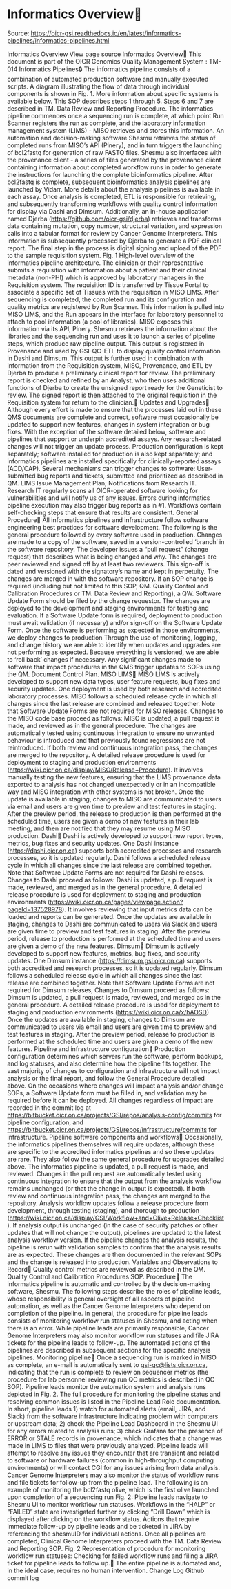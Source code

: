 # Informatics Overview

Source: https://oicr-gsi.readthedocs.io/en/latest/informatics-pipelines/informatics-pipelines.html

Informatics Overview
View page source
Informatics Overview
This document is part of the OICR Genomics Quality Management System : TM-014 Informatics Pipelines🔒
The informatics pipeline consists of a combination of automated production software and manually executed scripts. A diagram illustrating the flow of data through individual components is shown in Fig. 1. More information about specific systems is available below.
This SOP describes steps 1 through 5. Steps 6 and 7 are described in TM. Data Review and Reporting Procedure.
The informatics pipeline commences once a sequencing run is complete, at which point Run Scanner registers the run as complete, and the laboratory information management system (LIMS) - MISO retrieves and stores this information.
An automation and decision-making software Shesmu retrieves the status of completed runs from MISO’s API (Pinery), and in turn triggers the launching of bcl2fastq for generation of raw FASTQ files.
Shesmu also interfaces with the provenance client - a series of files generated by the provenance client containing information about completed workflow runs in order to generate the instructions for launching the complete bioinformatics pipeline.
After bcl2fastq is complete, subsequent bioinformatics analysis pipelines are launched by Vidarr. More details about the analysis pipelines is available in each assay.
Once analysis is completed, ETL is responsible for retrieving, and subsequently transforming workflows with quality control information for display via Dashi and Dimsum.
Additionally, an in-house application named Djerba (https://github.com/oicr-gsi/djerba) retrieves and transforms data containing mutation, copy number, structural variation, and expression calls into a tabular format for review by Cancer Genome Interpreters. This information is subsequently processed by Djerba to generate a PDF clinical report.
The final step in the process is digital signing and upload of the PDF to the sample requisition system.
Fig. 1 High-level overview of the informatics pipeline architecture. The clinician or their representative submits a requisition with information about a patient and their clinical metadata (non-PHI) which is approved by laboratory managers in the Requisition system. The requisition ID is transferred by Tissue Portal to associate a specific set of Tissues with the requisition in MISO LIMS. After sequencing is completed, the completed run and its configuration and quality metrics are registered by Run Scanner. This information is pulled into MISO LIMS, and the Run appears in the interface for laboratory personnel to attach to pool information (a pool of libraries). MISO exposes this information via its API, Pinery. Shesmu retrieves the information about the libraries and the sequencing run and uses it to launch a series of pipeline steps, which produce raw pipeline output. This output is registered in Provenance and used by GSI-QC-ETL to display quality control information in Dashi and Dimsum. This output is further used in combination with information from the Requisition system, MISO, Provenance, and ETL by Djerba to produce a preliminary clinical report for review. The preliminary report is checked and refined by an Analyst, who then uses additional functions of Djerba to create the unsigned report ready for the Geneticist to review. The signed report is then attached to the original requisition in the Requisition system for return to the clinician.
Updates and Upgrades
Although every effort is made to ensure that the processes laid out in these QMS documents are complete and correct, software must occasionally be updated to support new features, changes in system integration or bug fixes.
With the exception of the software detailed below, software and pipelines that support or underpin accredited assays. Any research-related changes will not trigger an update process. Production configuration is kept separately; software installed for production is also kept separately; and informatics pipelines are installed specifically for clinically-reported assays (ACD/CAP).
Several mechanisms can trigger changes to software:
User-submitted bug reports and tickets, submitted and prioritized as described in QM. LIMS Issue Management Plan;
Notifications from Research IT. Research IT regularly scans all OICR-operated software looking for vulnerabilities and will notify us of any issues.
Errors during informatics pipeline execution may also trigger bug reports as in #1. Workflows contain self-checking steps that ensure that results are consistent.
General Procedure
All informatics pipelines and infrastructure follow software engineering best practices for software development. The following is the general procedure followed by every software used in production.
Changes are made to a copy of the software, saved in a version-controlled ‘branch’ in the software repository.
The developer issues a “pull request” (change request) that describes what is being changed and why.
The changes are peer reviewed and signed off by at least two reviewers. This sign-off is dated and versioned with the signatory’s name and kept in perpetuity.
The changes are merged in with the software repository.
If an SOP change is required (including but not limited to this SOP, QM. Quality Control and Calibration Procedures or TM. Data Review and Reporting), a QW. Software Update Form should be filed by the change requestor.
The changes are deployed to the development and staging environments for testing and evaluation.
If a Software Update form is required, deployment to production must await validation (if necessary) and/or sign-off on the Software Update Form.
Once the software is performing as expected in those environments, we deploy changes to production
Through the use of monitoring, logging, and change history we are able to identify when updates and upgrades are not performing as expected. Because everything is versioned, we are able to ‘roll back’ changes if necessary.
Any significant changes made to software that impact procedures in the QMS trigger updates to SOPs using the QM. Document Control Plan.
MISO LIMS
MISO LIMS is actively developed to support new data types, user feature requests, bug fixes and security updates. One deployment is used by both research and accredited laboratory processes. MISO follows a scheduled release cycle in which all changes since the last release are combined and released together. Note that Software Update Forms are not required for MISO releases.
Changes to the MISO code base proceed as follows:
MISO is updated, a pull request is made, and reviewed as in the general procedure.
The changes are automatically tested using continuous integration to ensure no unwanted behaviour is introduced and that previously found regressions are not reintroduced.
If both review and continuous integration pass, the changes are merged to the repository.
A detailed release procedure is used for deployment to staging and production environments (https://wiki.oicr.on.ca/display/MISO/Release+Procedure). It involves manually testing the new features, ensuring that the LIMS provenance data exported to analysis has not changed unexpectedly or in an incompatible way and MISO integration with other systems is not broken.
Once the update is available in staging, changes to MISO are communicated to users via email and users are given time to preview and test features in staging.
After the preview period, the release to production is then performed at the scheduled time, users are given a demo of new features in their lab meeting, and then are notified that they may resume using MISO production.
Dashi
Dashi is actively developed to support new report types, metrics, bug fixes and security updates. One Dashi instance (https://dashi.oicr.on.ca) supports both accredited processes and research processes, so it is updated regularly. Dashi follows a scheduled release cycle in which all changes since the last release are combined together. Note that Software Update Forms are not required for Dashi releases.
Changes to Dashi proceed as follows:
Dashi is updated, a pull request is made, reviewed, and merged as in the general procedure.
A detailed release procedure is used for deployment to staging and production environments (https://wiki.oicr.on.ca/pages/viewpage.action?pageId=137528978). It involves reviewing that input metrics data can be loaded and reports can be generated.
Once the updates are available in staging, changes to Dashi are communicated to users via Slack and users are given time to preview and test features in staging.
After the preview period, release to production is performed at the scheduled time and users are given a demo of the new features.
Dimsum
Dimsum is actively developed to support new features, metrics, bug fixes, and security updates. One Dimsum instance (https://dimsum.gsi.oicr.on.ca) supports both accredited and research processes, so it is updated regularly. Dimsum follows a scheduled release cycle in which all changes since the last release are combined together. Note that Software Update Forms are not required for Dimsum releases,
Changes to Dimsum proceed as follows:
Dimsum is updated, a pull request is made, reviewed, and merged as in the general procedure.
A detailed release procedure is used for deployment to staging and production environments (https://wiki.oicr.on.ca/x/hAOSD)
Once the updates are available in staging, changes to Dimsum are communicated to users via email and users are given time to preview and test features in staging.
After the preview period, release to production is performed at the scheduled time and users are given a demo of the new features.
Pipeline and infrastructure configuration
Production configuration determines which servers run the software, perform backups, and log statuses, and also determine how the pipeline fits together. The vast majority of changes to configuration and infrastructure will not impact analysis or the final report, and follow the General Procedure detailed above. On the occasions where changes will impact analysis and/or change SOPs, a Software Update form must be filled in, and validation may be required before it can be deployed. All changes regardless of impact are recorded in the commit log at https://bitbucket.oicr.on.ca/projects/GSI/repos/analysis-config/commits for pipeline configuration, and https://bitbucket.oicr.on.ca/projects/GSI/repos/infrastructure/commits for infrastructure.
Pipeline software components and workflows
Occasionally, the informatics pipelines themselves will require updates, although these are specific to the accredited informatics pipelines and so these updates are rare. They also follow the same general procedure for upgrades detailed above.
The informatics pipeline is updated, a pull request is made, and reviewed.
Changes in the pull request are automatically tested using continuous integration to ensure that the output from the analysis workflow remains unchanged (or that the change in output is expected).
If both review and continuous integration pass, the changes are merged to the repository.
Analysis workflow updates follow a release procedure from development, through testing (staging), and thorough to production (https://wiki.oicr.on.ca/display/GSI/Workflow+and+Olive+Release+Checklist).
If analysis output is unchanged (in the case of security patches or other updates that will not change the output), pipelines are updated to the latest analysis workflow version.
If the pipeline changes the analysis results, the pipeline is rerun with validation samples to confirm that the analysis results are as expected. These changes are then documented in the relevant SOPs and the change is released into production.
Variables and Observations to Record
Quality control metrics are reviewed as described in the QM. Quality Control and Calibration Procedures SOP.
Procedure
The informatics pipeline is automatic and controlled by the decision-making software, Shesmu. The following steps describe the roles of pipeline leads, whose responsibility is general oversight of all aspects of pipeline automation, as well as the Cancer Genome Interpreters who depend on completion of the pipeline. In general, the procedure for pipeline leads consists of monitoring workflow run statuses in Shesmu, and acting when there is an error. While pipeline leads are primarily responsible, Cancer Genome Interpreters may also monitor workflow run statuses and file JIRA tickets for the pipeline leads to follow-up.
The automated actions of the pipelines are described in subsequent sections for the specific analysis pipelines.
Monitoring pipeline
Once a sequencing run is marked in MISO as complete, an e-mail is automatically sent to gsi-qc@lists.oicr.on.ca, indicating that the run is complete to review on sequencer metrics (the procedure for lab personnel reviewing run QC metrics is described in QC SOP).
Pipeline leads monitor the automation system and analysis runs depicted in Fig. 2. The full procedure for monitoring the pipeline status and resolving common issues is listed in the Pipeline Lead Role documentation. In short, pipeline leads 1) watch for automated alerts (email, JIRA, and Slack) from the software infrastructure indicating problem with computers or upstream data; 2) check the Pipeline Lead Dashboard in the Shesmu UI for any errors related to analysis runs; 3) check Grafana for the presence of ERROR or STALE records in provenance, which indicates that a change was made in LIMS to files that were previously analyzed. Pipeline leads will attempt to resolve any issues they encounter that are transient and related to software or hardware failures (common in high-throughput computing environments) or will contact CGI for any issues arising from data analysis.
Cancer Genome Interpreters may also monitor the status of workflow runs and file tickets for follow-up from the pipeline lead. The following is an example of monitoring the bcl2fastq olive, which is the first olive launched upon completion of a sequencing run Fig. 2:
Pipeline leads navigate to Shesmu UI to monitor workflow run statuses.
Workflows in the “HALP” or “FAILED” state are investigated further by clicking “Drill Down” which is displayed after clicking on the workflow status.
Actions that require immediate follow-up by pipeline leads and be ticketed in JIRA by referencing the shesmuID for individual actions.
Once all pipelines are completed, Clinical Genome Interpreters proceed with the TM. Data Review and Reporting SOP.
Fig. 2 Representation of procedure for monitoring workflow run statuses: Checking for failed workflow runs and filing a JIRA ticket for pipeline leads to follow up.
The entire pipeline is automated and, in the ideal case, requires no human intervention.
Change Log
Github commit log
